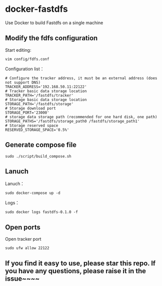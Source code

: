 # docker-fastdfs
Use Docker to build Fastdfs on a single machine

## Modify the fdfs configuration

Start editing:
```shell
vim config/fdfs.conf
```

Configuration list：
```shell
# Configure the tracker address, it must be an external address (does not support DNS)
TRACKER_ADDRESS='192.168.50.11:22122'
# Tracker basic data storage location
TRACKER_PATH='/fastdfs/tracker'
# Storage basic data storage location
STORAGE_PATH='/fastdfs/storage'
# Storage download port
STORAGE_PORT='23000'
# storage data storage path (recommended for one hard disk, one path)
STORAGE_PATHS='/fastdfs/storage_path0 /fastdfs/storage_path1'
# Storage reserved space
RESERVED_STORAGE_SPACE='0.5%'
```

## Generate compose file
```shell
sudo ./script/build_compose.sh
```

## Lanuch
Lanuch：
```shell
sudo docker-compose up -d
```

Logs：
```shell
sudo docker logs fastdfs-0.1.0 -f
```

## Open ports

Open tracker port
```shell
sudo ufw allow 22122
```

## If you find it easy to use, please star this repo. If you have any questions, please raise it in the issue~~~~
